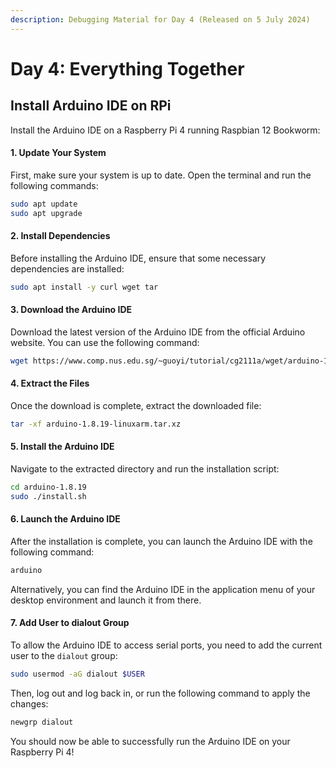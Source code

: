```yaml
---
description: Debugging Material for Day 4 (Released on 5 July 2024)
---
```


# Day 4: Everything Together

## Install Arduino IDE on RPi

Install the Arduino IDE on a Raspberry Pi 4 running Raspbian 12 Bookworm:

#### 1. Update Your System

First, make sure your system is up to date. Open the terminal and run the following commands:

```sh
sudo apt update
sudo apt upgrade
```

#### 2. Install Dependencies

Before installing the Arduino IDE, ensure that some necessary dependencies are installed:

```sh
sudo apt install -y curl wget tar
```

#### 3. Download the Arduino IDE

Download the latest version of the Arduino IDE from the official Arduino website. You can use the following command:

```sh
wget https://www.comp.nus.edu.sg/~guoyi/tutorial/cg2111a/wget/arduino-1.8.19-linuxarm.tar.xz
```

#### 4. Extract the Files

Once the download is complete, extract the downloaded file:

```sh
tar -xf arduino-1.8.19-linuxarm.tar.xz
```

#### 5. Install the Arduino IDE

Navigate to the extracted directory and run the installation script:

```sh
cd arduino-1.8.19
sudo ./install.sh
```

#### 6. Launch the Arduino IDE

After the installation is complete, you can launch the Arduino IDE with the following command:

```sh
arduino
```

Alternatively, you can find the Arduino IDE in the application menu of your desktop environment and launch it from there.

#### 7. Add User to dialout Group

To allow the Arduino IDE to access serial ports, you need to add the current user to the `dialout` group:

```sh
sudo usermod -aG dialout $USER
```

Then, log out and log back in, or run the following command to apply the changes:

```sh
newgrp dialout
```

You should now be able to successfully run the Arduino IDE on your Raspberry Pi 4!
